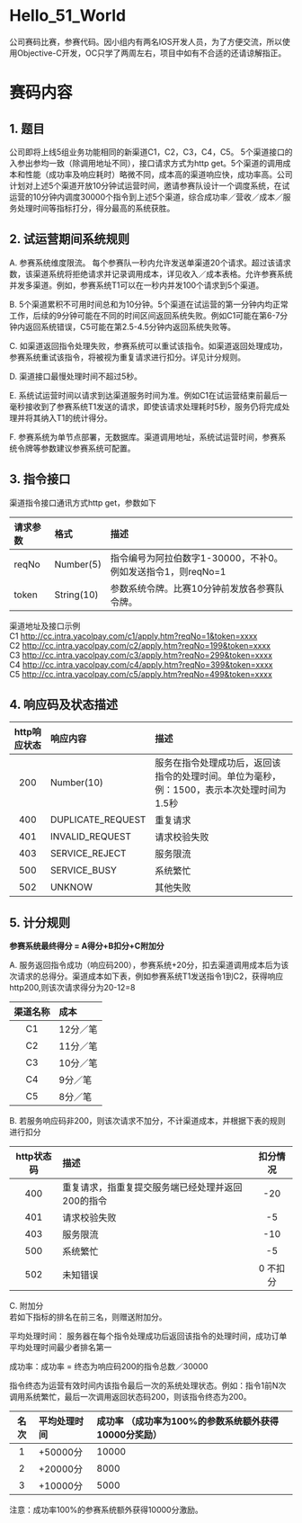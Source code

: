 # Hello_51_World
公司赛码比赛，参赛代码。因小组内有两名IOS开发人员，为了方便交流，所以使用Objective-C开发，OC只学了两周左右，项目中如有不合适的还请谅解指正。

# 赛码内容

## 1. 题目
公司即将上线5组业务功能相同的新渠道C1，C2，C3，C4，C5。 5个渠道接口的入参出参均一致（除调用地址不同），接口请求方式为http get。5个渠道的调用成本和性能（成功率及响应耗时）略微不同，成本高的渠道响应快，成功率高。公司计划对上述5个渠道开放10分钟试运营时间，邀请参赛队设计一个调度系统，在试运营的10分钟内调度30000个指令到上述5个渠道，综合成功率／营收／成本／服务处理时间等指标打分，得分最高的系统获胜。

## 2. 试运营期间系统规则
A. 参赛系统维度限流。 每个参赛队一秒内允许发送单渠道20个请求。超过该请求数，该渠道系统将拒绝请求并记录调用成本，详见收入／成本表格。允许参赛系统并发多渠道。例如，参赛系统T1可以在一秒内并发100个请求到5个渠道。  

B. 5个渠道累积不可用时间总和为10分钟。5个渠道在试运营的第一分钟内均正常工作，后续的9分钟可能在不同的时间区间返回系统失败。例如C1可能在第6-7分钟内返回系统错误，C5可能在第2.5-4.5分钟内返回系统失败等。

C. 如渠道返回指令处理失败，参赛系统可以重试该指令。如渠道返回处理成功，参赛系统重试该指令，将被视为重复请求进行扣分。详见计分规则。

D. 渠道接口最慢处理时间不超过5秒。

E. 系统试运营时间以请求到达渠道服务时间为准。例如C1在试运营结束前最后一毫秒接收到了参赛系统T1发送的请求，即使该请求处理耗时5秒，服务仍将完成处理并将其纳入T1的统计得分。

F. 参赛系统为单节点部署，无数据库。渠道调用地址，系统试运营时间，参赛系统令牌等参数建议参赛系统可配置。
## 3. 指令接口
渠道指令接口通讯方式http get，参数如下

| 请求参数 | 格式       | 描述                                                       |
|:--------|:-----------| :---------------------------------------------------------|
| reqNo   | Number(5)  | 指令编号为阿拉伯数字1-30000，不补0。 例如发送指令1，则reqNo=1 |
| token   | String(10) | 参数系统令牌。比赛10分钟前发放各参赛队令牌。                  |

渠道地址及接口示例  
C1 http://cc.intra.yacolpay.com/c1/apply.htm?reqNo=1&token=xxxx  
C2 http://cc.intra.yacolpay.com/c2/apply.htm?reqNo=199&token=xxxx  
C3 http://cc.intra.yacolpay.com/c3/apply.htm?reqNo=299&token=xxxx  
C4 http://cc.intra.yacolpay.com/c4/apply.htm?reqNo=399&token=xxxx  
C5 http://cc.intra.yacolpay.com/c5/apply.htm?reqNo=499&token=xxxx

## 4. 响应码及状态描述
| http响应状态 | 响应内容            | 描述                                                                              |
|:-----------:|:-------------------|:----------------------------------------------------------------------------------|
|200          |	Number(10)         | 服务在指令处理成功后，返回该指令的处理时间。单位为毫秒，例：1500，表示本次处理时间为1.5秒 |
|400          |	DUPLICATE_REQUEST  | 重复请求                                                                           |
|401          |	INVALID_REQUEST    | 请求校验失败                                                                       |
|403          |	SERVICE_REJECT     | 服务限流                                                                           |
|500          |	SERVICE_BUSY       | 系统繁忙                                                                           |
|502          |	UNKNOW             | 其他失败                                                                           |
## 5. 计分规则
**参赛系统最终得分 = A得分+B扣分+C附加分**
 
A. 服务返回指令成功（响应码200），参赛系统+20分，扣去渠道调用成本后为该次请求的总得分。渠道成本如下表，例如参赛系统T1发送指令1到C2，获得响应http200,则该次请求得分为20-12=8 

| 渠道名称 | 成本     |
|:-------:|:---------|
|C1       | 12分／笔 |
|C2       | 11分／笔 |
|C3       | 10分／笔 |
|C4       | 9分／笔  |
|C5       | 8分／笔  |
 
B. 若服务响应码非200，则该次请求不加分，不计渠道成本，并根据下表的规则进行扣分

| http状态码 | 描述                                         | 扣分情况 |
|:---------:|:---------------------------------------------|:-------:|
|400        | 重复请求，指重复提交服务端已经处理并返回200的指令| -20     |
|401        | 请求校验失败                                  | -5      |
|403        | 服务限流                                      | -10     |
|500        | 系统繁忙                                      | -5      |
|502        | 未知错误                                      | 0 不扣分|
 
C. 附加分  
若如下指标的排名在前三名，则赠送附加分。

平均处理时间： 服务器在每个指令处理成功后返回该指令的处理时间，成功订单平均处理时间最少者排名第一

成功率：成功率 = 终态为响应码200的指令总数／30000

指令终态为运营有效时间内该指令最后一次的系统处理状态。例如：指令1前N次调用系统繁忙，最后一次调用返回状态码200，则该指令终态为200。
 
| 名次 | 平均处理时间 |	成功率 （成功率为100%的参数系统额外获得10000分奖励）|
|:----:|:-----------|:-------------------------------------------------|
|1     | +50000分   | 10000                                            |
|2     | +20000分   | 8000                                             |
|3     | +10000分   | 5000                                             |

注意：成功率100%的参赛系统额外获得10000分激励。
